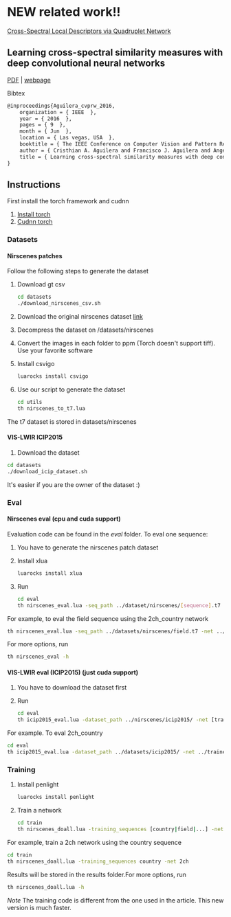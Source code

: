 # NEW related work!!

[Cross-Spectral Local Descriptors via Quadruplet Network](https://github.com/ngunsu/qnet)

## Learning cross-spectral similarity measures with deep convolutional neural networks

[PDF](http://www.cv-foundation.org/openaccess/content_cvpr_2016_workshops/w9/papers/Aguilera_Learning_Cross-Spectral_Similarity_CVPR_2016_paper.pdf) | [webpage](http://www.crisale.net/publication/cvprw16/)

Bibtex
```latex
@inproceedings{Aguilera_cvprw_2016,
    organization = { IEEE  },
    year = { 2016  },
    pages = { 9  },
    month = { Jun  },
    location = { Las vegas, USA  },
    booktitle = { The IEEE Conference on Computer Vision and Pattern Recognition (CVPR) Workshops  },
    author = { Cristhian A. Aguilera and Francisco J. Aguilera and Angel D. Sappa and Cristhian Aguilera and Ricardo Toledo  },
    title = { Learning cross-spectral similarity measures with deep convolutional neural networks  },
}
```

## Instructions

First install the torch framework and cudnn

1. [Install torch](http://torch.ch/docs/getting-started.html#_)
2. [Cudnn torch](https://github.com/soumith/cudnn.torch)

### Datasets

#### Nirscenes patches

Follow the following steps to generate the dataset

1. Download gt csv

    ```bash
    cd datasets
    ./download_nirscenes_csv.sh
    ```

2. Download the original nirscenes dataset [link](http://ivrl.epfl.ch/supplementary_material/cvpr11/)
3. Decompress the dataset on /datasets/nirscenes
4. Convert the images in each folder to ppm  (Torch doesn't support tiff). Use your favorite software
5. Install csvigo

    ```bash
    luarocks install csvigo
    ```

6. Use our script to generate the dataset

    ```bash
    cd utils
    th nirscenes_to_t7.lua
    ```

The t7 dataset is stored in datasets/nirscenes


#### VIS-LWIR ICIP2015

1. Download the dataset

```bash
cd datasets
./download_icip_dataset.sh
```

It's easier if you are the owner of the dataset :)

### Eval

#### Nirscenes eval (cpu and cuda support)

Evaluation code can be found in the *eval* folder. To eval one sequence:

1. You have to generate the nirscenes patch dataset
2. Install xlua

    ```bash
    luarocks install xlua
    ```

3. Run

    ```bash
    cd eval
    th nirscenes_eval.lua -seq_path ../dataset/nirscenes/[sequence].t7 -net .. [trained network]
    ```

For example, to eval the field sequence using the 2ch_country network

```bash
th nirscenes_eval.lua -seq_path ../datasets/nirscenes/field.t7 -net ../trained_networks/2ch_country.t7 -net_type 2ch
```

For more options, run 

```bash
th nirscenes_eval -h
```

#### VIS-LWIR eval (ICIP2015) (just cuda support)

1. You have to download the dataset first
2. Run

    ```bash
    cd eval
    th icip2015_eval.lua -dataset_path ../nirscenes/icip2015/ -net [trained network]
    ```

For example. To eval 2ch_country

```bash
cd eval
th icip2015_eval.lua -dataset_path ../datasets/icip2015/ -net ../trained_networks/2ch_country.t7
```

### Training

1. Install penlight

    ```bash
    luarocks install penlight
    ```

2. Train a network

    ```bash
    cd train
    th nirscenes_doall.lua -training_sequences [country|field|...] -net [2ch|siam|psiam]
    ```

For example, train a 2ch network using the country sequence

 ```bash
 cd train
 th nirscenes_doall.lua -training_sequences country -net 2ch
 ```

Results will be stored in the results folder.For more options, run

```bash
th nirscenes_doall.lua -h
```

*Note* The training code is different from the one used in the article. This new version is much faster. 


